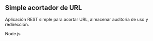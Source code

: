 ## Simple acortador de URL

Aplicación REST simple para acortar URL, almacenar auditoria de uso y redirección.

Node.js
